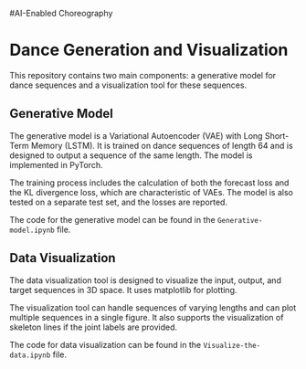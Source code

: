 #AI-Enabled Choreography


# Dance Generation and Visualization

This repository contains two main components: a generative model for dance sequences and a visualization tool for these sequences.

## Generative Model

The generative model is a Variational Autoencoder (VAE) with Long Short-Term Memory (LSTM). It is trained on dance sequences of length 64 and is designed to output a sequence of the same length. The model is implemented in PyTorch.

The training process includes the calculation of both the forecast loss and the KL divergence loss, which are characteristic of VAEs. The model is also tested on a separate test set, and the losses are reported.

The code for the generative model can be found in the `Generative-model.ipynb` file.

## Data Visualization

The data visualization tool is designed to visualize the input, output, and target sequences in 3D space. It uses matplotlib for plotting.

The visualization tool can handle sequences of varying lengths and can plot multiple sequences in a single figure. It also supports the visualization of skeleton lines if the joint labels are provided.

The code for data visualization can be found in the `Visualize-the-data.ipynb` file.
